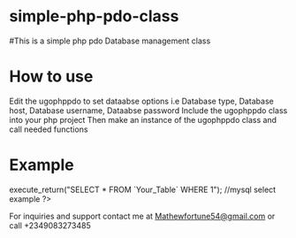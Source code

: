 # simple-php-pdo-class

#This is a simple php pdo Database management class

# How to use
Edit the ugophppdo to set dataabse options i.e Database type, Database host, Database username, Dataabse password
Include the ugophppdo class into your php project
Then make an instance of the ugophppdo class and call needed functions

# Example
<?php
include "ugophppdo.php";
$instance_variable = new ugophppdo("Your_database_name");
$all = $instance_variable->execute_return("SELECT * FROM `Your_Table` WHERE 1"); //mysql select example
?>

For inquiries and support contact me at Mathewfortune54@gmail.com or call +2349083273485
